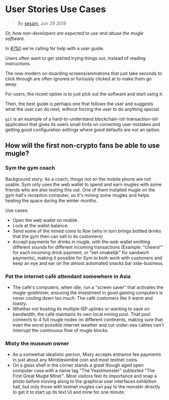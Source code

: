 # User Stories Use Cases

> By [sesam](https://github.com/sesam), Jun 29 2018

_Or, how non-developers are expected to use and abuse the mugle software._

In [#750](https://github.com/mugleproject/mugle/issues/750) we're calling for help with a user guide.

Users often want to get started trying things out, instead of reading instructions.

The now modern on-boarding screens/animations that just take seconds to click through are often ignored or furiously clicked at to make them go away.

For users, the nicest option is to just pick out the software and start using it.

Then, the best guide is perhaps one that follows the user and suggests what the user can do next, without forcing the user to do anything special.

`git` is an example of a hard-to-understand blockchain-ish transaction-ish application that gives its users small hints on correcting user mistakes and getting good configuration settings where good defaults are not an option.

## How will the first non-crypto fans be able to use mugle?

### Sym the gym coach

Background story: As a coach, things not on the mobile phone are not usable. Sym only uses the web wallet to spend and earn mugles with some friends who are also testing this out. One of them installed mugle on the gym hall's reception computer, so it's mining some mugles and helps heating the space during the winter months.

Use cases:

- Open the web wallet on mobile.
- Look at the wallet balance.
- Send some of the mined coins to Roe (who in turn brings bottled drinks that the gym then can sell to its customers)
- Accept payments for drinks in mugle, with the web wallet emitting different sounds for different incoming transactions (Example: "cheers!" for each incoming drink payment, or "eet smakelijk" for sandwich payments), making it possible for Sym to both work with customers and keep an eye and ear on the almost automated snacks bar side-business.

### Pat the internet café attendant somewhere in Asia

- The cafe's computers, when idle, run a "screen saver" that activates the mugle-goldminer, ensuring the investment in good gaming computers is never cooling down too much. The café customers like it warm and toasty.
- Whether not trusting its multiple ISP uplinks or wanting to save on bandwidth, the café maintains its own local mining pool. That pool connects to 4 full mugle nodes on different continents, making sure that even the worst possible internet weather and cut under-sea cables can't interrupt the continuous flow of mugle blocks.

### Misty the museum owner

- As a somewhat idealistic person, Misty accepts entrance fee payments in just about any Mimblewimble coin and most testnet coins.
- On a glass shell in the corner stands a great though aged open computer case with a name tag "The Yeastmonster" subtexted "The First Great Mugle Miner". Most visitors feel its importance and snap a photo before moving along to the graphical user interfaces exhibition hall, but only those with testnet mugles can pay to the monster directly to get it to start up its text UI and mine for one minute.
